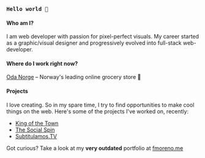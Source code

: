 ### `Hello world 👋`

#### Who am I?
I am web developer with passion for pixel-perfect visuals. My career started as a graphic/visual designer and progressively evolved into full-stack web-developer.

#### Where do I work right now?
[Oda Norge](https://oda.com) – Norway's leading online grocery store 🚀

#### Projects
I love creating. So in my spare time, I try to find opportunities to make cool things on the web. Here's some of the projects I've worked on, recently:
- [King of the Town](https://kingofthetown.com)
- [The Social Spin](https://thesocialspin.fmoreno.me)
- [Subtitulamos.TV](https://subtitulamos.tv)


Got curious? Take a look at my **very outdated** portfolio at [fmoreno.me](https://fmoreno.me)
